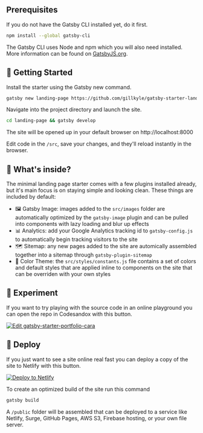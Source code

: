 ## Prerequisites

If you do not have the Gatsby CLI installed yet, do it first.

```bash
npm install --global gatsby-cli
```

The Gatsby CLI uses Node and npm which you will also need installed. More information can be found on [GatsbyJS.org](https://www.gatsbyjs.org/tutorial/part-one/).

## 🚀 Getting Started

Install the starter using the Gatsby new command.

```bash
gatsby new landing-page https://github.com/gillkyle/gatsby-starter-landing-page.git
```

Navigate into the project directory and launch the site.

```bash
cd landing-page && gatsby develop
```

The site will be opened up in your default browser on http://localhost:8000

Edit code in the `/src`, save your changes, and they'll reload instantly in the browser.

## 🧐 What's inside?

The minimal landing page starter comes with a few plugins installed already, but it's main focus is on staying simple and looking clean. These things are included by default:

- 🖼 Gatsby Image: images added to the `src/images` folder are automatically optimized by the `gatsby-image` plugin and can be pulled into components with lazy loading and blur up effects
- 📊 Analytics: add your Google Analytics tracking id to `gatsby-config.js` to automatically begin tracking visitors to the site
- 🗺 Sitemap: any new pages added to the site are automically assembled together into a sitemap through `gatsby-plugin-sitemap`
- 🎨 Color Theme: the `src/styles/constants.js` file contains a set of colors and default styles that are applied inline to components on the site that can be overriden with your own styles

## 🧪 Experiment

If you want to try playing with the source code in an online playground you can open the repo in Codesandox with this button.

[![Edit gatsby-starter-portfolio-cara](https://codesandbox.io/static/img/play-codesandbox.svg)](https://codesandbox.io/s/github/gillkyle/gatsby-starter-landing-page/tree/master/)

## 💫 Deploy

If you just want to see a site online real fast you can deploy a copy of the site to Netlify with this button.

[![Deploy to Netlify](https://www.netlify.com/img/deploy/button.svg)](https://app.netlify.com/start/deploy?repository=https://github.com/gillkyle/gatsby-starter-landing-page)

To create an optimized build of the site run this command

```bash
gatsby build
```

A `/public` folder will be assembled that can be deployed to a service like Netlify, Surge, GitHub Pages, AWS S3, Firebase hosting, or your own file server.
